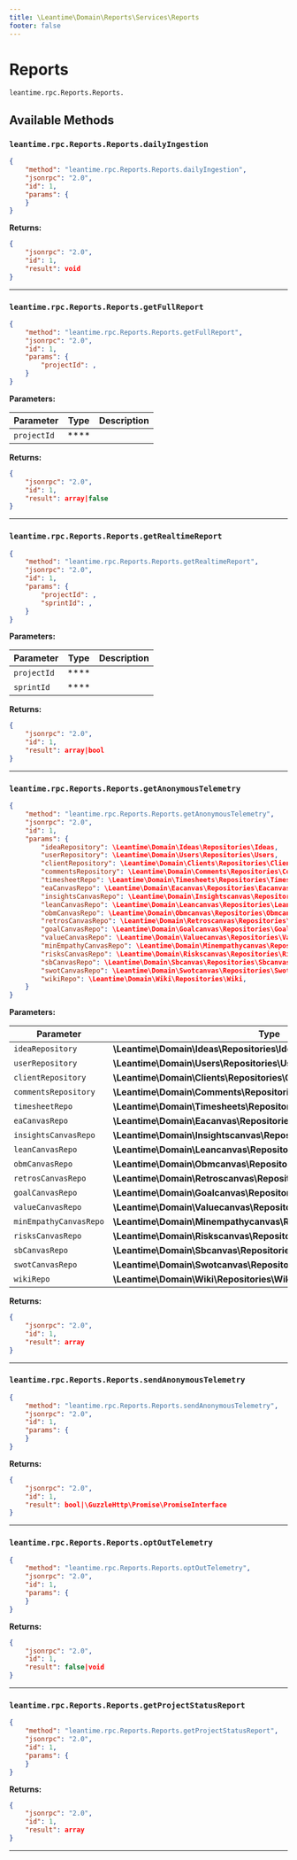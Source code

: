 ```yaml
---
title: \Leantime\Domain\Reports\Services\Reports
footer: false
---
```


# Reports




`leantime.rpc.Reports.Reports.`


## Available Methods
### `leantime.rpc.Reports.Reports.dailyIngestion`



```json
{
    "method": "leantime.rpc.Reports.Reports.dailyIngestion",
    "jsonrpc": "2.0",
    "id": 1,
    "params": {
    }
}
```










**Returns:**

```json
{
    "jsonrpc": "2.0",
    "id": 1,
    "result": void
}
```



---
### `leantime.rpc.Reports.Reports.getFullReport`



```json
{
    "method": "leantime.rpc.Reports.Reports.getFullReport",
    "jsonrpc": "2.0",
    "id": 1,
    "params": {
        "projectId": ,
    }
}
```









**Parameters:**

| Parameter | Type | Description |
|-----------|------|-------------|
| `projectId` | **** |  |


**Returns:**

```json
{
    "jsonrpc": "2.0",
    "id": 1,
    "result": array|false
}
```



---
### `leantime.rpc.Reports.Reports.getRealtimeReport`



```json
{
    "method": "leantime.rpc.Reports.Reports.getRealtimeReport",
    "jsonrpc": "2.0",
    "id": 1,
    "params": {
        "projectId": ,
        "sprintId": ,
    }
}
```









**Parameters:**

| Parameter | Type | Description |
|-----------|------|-------------|
| `projectId` | **** |  |
| `sprintId` | **** |  |


**Returns:**

```json
{
    "jsonrpc": "2.0",
    "id": 1,
    "result": array|bool
}
```



---
### `leantime.rpc.Reports.Reports.getAnonymousTelemetry`



```json
{
    "method": "leantime.rpc.Reports.Reports.getAnonymousTelemetry",
    "jsonrpc": "2.0",
    "id": 1,
    "params": {
        "ideaRepository": \Leantime\Domain\Ideas\Repositories\Ideas,
        "userRepository": \Leantime\Domain\Users\Repositories\Users,
        "clientRepository": \Leantime\Domain\Clients\Repositories\Clients,
        "commentsRepository": \Leantime\Domain\Comments\Repositories\Comments,
        "timesheetRepo": \Leantime\Domain\Timesheets\Repositories\Timesheets,
        "eaCanvasRepo": \Leantime\Domain\Eacanvas\Repositories\Eacanvas,
        "insightsCanvasRepo": \Leantime\Domain\Insightscanvas\Repositories\Insightscanvas,
        "leanCanvasRepo": \Leantime\Domain\Leancanvas\Repositories\Leancanvas,
        "obmCanvasRepo": \Leantime\Domain\Obmcanvas\Repositories\Obmcanvas,
        "retrosCanvasRepo": \Leantime\Domain\Retroscanvas\Repositories\Retroscanvas,
        "goalCanvasRepo": \Leantime\Domain\Goalcanvas\Repositories\Goalcanvas,
        "valueCanvasRepo": \Leantime\Domain\Valuecanvas\Repositories\Valuecanvas,
        "minEmpathyCanvasRepo": \Leantime\Domain\Minempathycanvas\Repositories\Minempathycanvas,
        "risksCanvasRepo": \Leantime\Domain\Riskscanvas\Repositories\Riskscanvas,
        "sbCanvasRepo": \Leantime\Domain\Sbcanvas\Repositories\Sbcanvas,
        "swotCanvasRepo": \Leantime\Domain\Swotcanvas\Repositories\Swotcanvas,
        "wikiRepo": \Leantime\Domain\Wiki\Repositories\Wiki,
    }
}
```









**Parameters:**

| Parameter | Type | Description |
|-----------|------|-------------|
| `ideaRepository` | **\Leantime\Domain\Ideas\Repositories\Ideas** |  |
| `userRepository` | **\Leantime\Domain\Users\Repositories\Users** |  |
| `clientRepository` | **\Leantime\Domain\Clients\Repositories\Clients** |  |
| `commentsRepository` | **\Leantime\Domain\Comments\Repositories\Comments** |  |
| `timesheetRepo` | **\Leantime\Domain\Timesheets\Repositories\Timesheets** |  |
| `eaCanvasRepo` | **\Leantime\Domain\Eacanvas\Repositories\Eacanvas** |  |
| `insightsCanvasRepo` | **\Leantime\Domain\Insightscanvas\Repositories\Insightscanvas** |  |
| `leanCanvasRepo` | **\Leantime\Domain\Leancanvas\Repositories\Leancanvas** |  |
| `obmCanvasRepo` | **\Leantime\Domain\Obmcanvas\Repositories\Obmcanvas** |  |
| `retrosCanvasRepo` | **\Leantime\Domain\Retroscanvas\Repositories\Retroscanvas** |  |
| `goalCanvasRepo` | **\Leantime\Domain\Goalcanvas\Repositories\Goalcanvas** |  |
| `valueCanvasRepo` | **\Leantime\Domain\Valuecanvas\Repositories\Valuecanvas** |  |
| `minEmpathyCanvasRepo` | **\Leantime\Domain\Minempathycanvas\Repositories\Minempathycanvas** |  |
| `risksCanvasRepo` | **\Leantime\Domain\Riskscanvas\Repositories\Riskscanvas** |  |
| `sbCanvasRepo` | **\Leantime\Domain\Sbcanvas\Repositories\Sbcanvas** |  |
| `swotCanvasRepo` | **\Leantime\Domain\Swotcanvas\Repositories\Swotcanvas** |  |
| `wikiRepo` | **\Leantime\Domain\Wiki\Repositories\Wiki** |  |


**Returns:**

```json
{
    "jsonrpc": "2.0",
    "id": 1,
    "result": array
}
```



---
### `leantime.rpc.Reports.Reports.sendAnonymousTelemetry`



```json
{
    "method": "leantime.rpc.Reports.Reports.sendAnonymousTelemetry",
    "jsonrpc": "2.0",
    "id": 1,
    "params": {
    }
}
```










**Returns:**

```json
{
    "jsonrpc": "2.0",
    "id": 1,
    "result": bool|\GuzzleHttp\Promise\PromiseInterface
}
```



---
### `leantime.rpc.Reports.Reports.optOutTelemetry`



```json
{
    "method": "leantime.rpc.Reports.Reports.optOutTelemetry",
    "jsonrpc": "2.0",
    "id": 1,
    "params": {
    }
}
```










**Returns:**

```json
{
    "jsonrpc": "2.0",
    "id": 1,
    "result": false|void
}
```



---
### `leantime.rpc.Reports.Reports.getProjectStatusReport`



```json
{
    "method": "leantime.rpc.Reports.Reports.getProjectStatusReport",
    "jsonrpc": "2.0",
    "id": 1,
    "params": {
    }
}
```










**Returns:**

```json
{
    "jsonrpc": "2.0",
    "id": 1,
    "result": array
}
```



---

